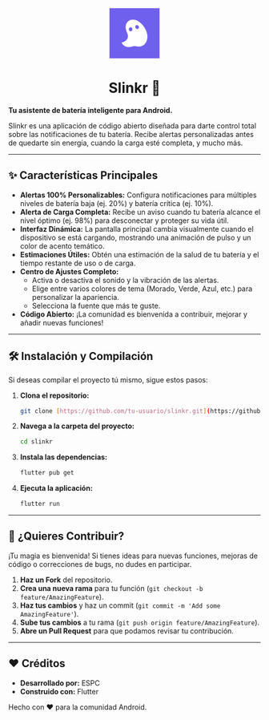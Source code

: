 <div style="text-align: center;">
  <img src="screenshots/icon.png" alt="Slinkr Icon" width="100" height="100">
  <h1>Slinkr 👻</h1>
</div>

**Tu asistente de batería inteligente para Android.**

Slinkr es una aplicación de código abierto diseñada para darte control total sobre las notificaciones de tu batería. Recibe alertas personalizadas antes de quedarte sin energía, cuando la carga esté completa, y mucho más.

---

## ✨ Características Principales

* **Alertas 100% Personalizables:** Configura notificaciones para múltiples niveles de batería baja (ej. 20%) y batería crítica (ej. 10%).
* **Alerta de Carga Completa:** Recibe un aviso cuando tu batería alcance el nivel óptimo (ej. 98%) para desconectar y proteger su vida útil.
* **Interfaz Dinámica:** La pantalla principal cambia visualmente cuando el dispositivo se está cargando, mostrando una animación de pulso y un color de acento temático.
* **Estimaciones Útiles:** Obtén una estimación de la salud de tu batería y el tiempo restante de uso o de carga.
* **Centro de Ajustes Completo:**
    * Activa o desactiva el sonido y la vibración de las alertas.
    * Elige entre varios colores de tema (Morado, Verde, Azul, etc.) para personalizar la apariencia.
    * Selecciona la fuente que más te guste.
* **Código Abierto:** ¡La comunidad es bienvenida a contribuir, mejorar y añadir nuevas funciones!

---

## 🛠️ Instalación y Compilación

Si deseas compilar el proyecto tú mismo, sigue estos pasos:

1.  **Clona el repositorio:**
    ```bash
    git clone [https://github.com/tu-usuario/slinkr.git](https://github.com/tu-usuario/slinkr.git)
    ```
2.  **Navega a la carpeta del proyecto:**
    ```bash
    cd slinkr
    ```
3.  **Instala las dependencias:**
    ```bash
    flutter pub get
    ```
4.  **Ejecuta la aplicación:**
    ```bash
    flutter run
    ```

---

## 🤝 ¿Quieres Contribuir?

¡Tu magia es bienvenida! Si tienes ideas para nuevas funciones, mejoras de código o correcciones de bugs, no dudes en participar.

1.  **Haz un Fork** del repositorio.
2.  **Crea una nueva rama** para tu función (`git checkout -b feature/AmazingFeature`).
3.  **Haz tus cambios** y haz un commit (`git commit -m 'Add some AmazingFeature'`).
4.  **Sube tus cambios** a tu rama (`git push origin feature/AmazingFeature`).
5.  **Abre un Pull Request** para que podamos revisar tu contribución.

---

## ❤️ Créditos

* **Desarrollado por:** ESPC
* **Construido con:** Flutter

Hecho con ❤️ para la comunidad Android.
